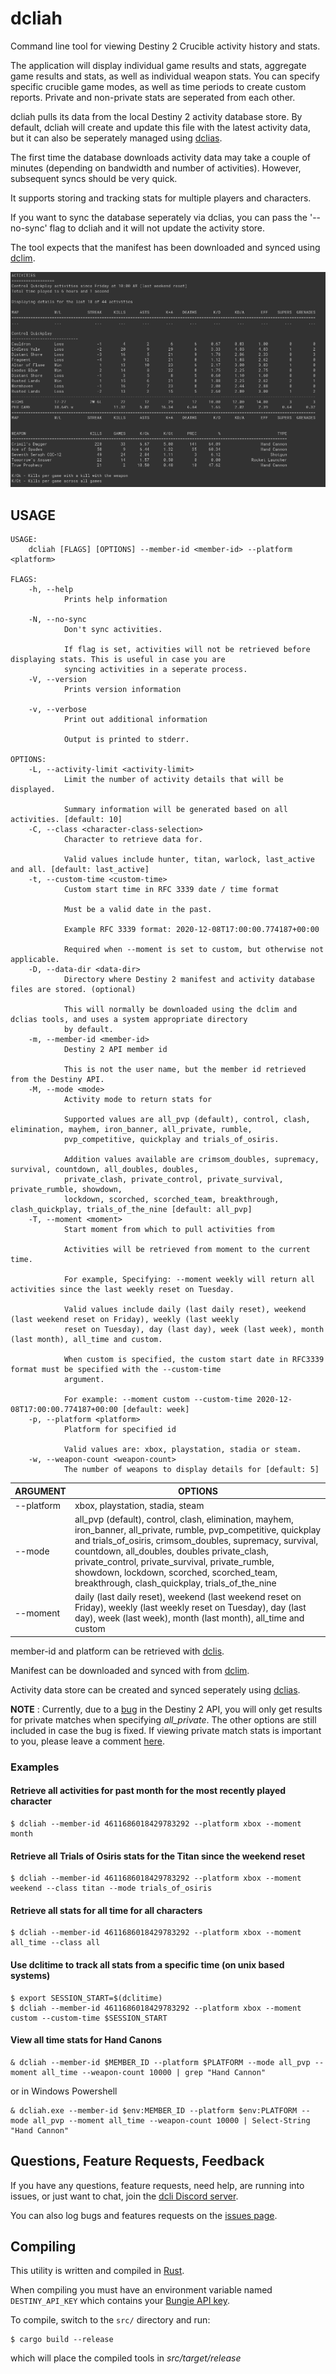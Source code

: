 # dcliah

Command line tool for viewing Destiny 2 Crucible activity history and stats.

The application will display individual game results and stats, aggregate game results and stats, as well as individual weapon stats. You can specify specific crucible game modes, as well as time periods to create custom reports. Private and non-private stats are seperated from each other.

dcliah pulls its data from the local Destiny 2 activity database store. By default, dcliah will create and update this file with the latest activity data, but it can also be seperately managed using [dclias](https://github.com/mikechambers/dcli/tree/main/src/dclias).

The first time the database downloads activity data may take a couple of minutes (depending on bandwidth and number of activities). However, subsequent syncs should be very quick.

It supports storing and tracking stats for multiple players and characters.

If you want to sync the database seperately via dclias, you can pass the '--no-sync' flag to dcliah and it will not update the activity store.

The tool expects that the manifest has been downloaded and synced using [dclim](https://github.com/mikechambers/dcli/tree/main/src/dclim).

[![Image of dcliah](../../images/dcliah_sm.png)](../../images/dcliah.png)

## USAGE
```
USAGE:
    dcliah [FLAGS] [OPTIONS] --member-id <member-id> --platform <platform>

FLAGS:
    -h, --help       
            Prints help information

    -N, --no-sync    
            Don't sync activities.
            
            If flag is set, activities will not be retrieved before displaying stats. This is useful in case you are
            syncing activities in a seperate process.
    -V, --version    
            Prints version information

    -v, --verbose    
            Print out additional information
            
            Output is printed to stderr.

OPTIONS:
    -L, --activity-limit <activity-limit>      
            Limit the number of activity details that will be displayed.
            
            Summary information will be generated based on all activities. [default: 10]
    -C, --class <character-class-selection>    
            Character to retrieve data for.
            
            Valid values include hunter, titan, warlock, last_active and all. [default: last_active]
    -t, --custom-time <custom-time>            
            Custom start time in RFC 3339 date / time format
            
            Must be a valid date in the past.
            
            Example RFC 3339 format: 2020-12-08T17:00:00.774187+00:00
            
            Required when --moment is set to custom, but otherwise not applicable.
    -D, --data-dir <data-dir>                  
            Directory where Destiny 2 manifest and activity database files are stored. (optional)
            
            This will normally be downloaded using the dclim and dclias tools, and uses a system appropriate directory
            by default.
    -m, --member-id <member-id>                
            Destiny 2 API member id
            
            This is not the user name, but the member id retrieved from the Destiny API.
    -M, --mode <mode>                          
            Activity mode to return stats for
            
            Supported values are all_pvp (default), control, clash, elimination, mayhem, iron_banner, all_private, rumble,
            pvp_competitive, quickplay and trials_of_osiris.
            
            Addition values available are crimsom_doubles, supremacy, survival, countdown, all_doubles, doubles,
            private_clash, private_control, private_survival, private_rumble, showdown,
            lockdown, scorched, scorched_team, breakthrough, clash_quickplay, trials_of_the_nine [default: all_pvp]
    -T, --moment <moment>                      
            Start moment from which to pull activities from
            
            Activities will be retrieved from moment to the current time.
            
            For example, Specifying: --moment weekly will return all activities since the last weekly reset on Tuesday.
            
            Valid values include daily (last daily reset), weekend (last weekend reset on Friday), weekly (last weekly
            reset on Tuesday), day (last day), week (last week), month (last month), all_time and custom.
            
            When custom is specified, the custom start date in RFC3339 format must be specified with the --custom-time
            argument.
            
            For example: --moment custom --custom-time 2020-12-08T17:00:00.774187+00:00 [default: week]
    -p, --platform <platform>                  
            Platform for specified id
            
            Valid values are: xbox, playstation, stadia or steam.
    -w, --weapon-count <weapon-count>          
            The number of weapons to display details for [default: 5]
```


| ARGUMENT | OPTIONS |
|---|---|
| --platform | xbox, playstation, stadia, steam |
| --mode | all_pvp (default), control, clash, elimination, mayhem, iron_banner, all_private, rumble, pvp_competitive, quickplay and trials_of_osiris, crimsom_doubles, supremacy, survival, countdown, all_doubles, doubles private_clash, private_control, private_survival, private_rumble, showdown, lockdown, scorched, scorched_team, breakthrough, clash_quickplay, trials_of_the_nine |
| --moment | daily (last daily reset), weekend (last weekend reset on Friday), weekly (last weekly reset on Tuesday), day (last day), week (last week), month (last month), all_time and custom |

member-id and platform can be retrieved with [dclis](https://github.com/mikechambers/dcli/tree/main/src/dclis).   
   
Manifest can be downloaded and synced with from [dclim](https://github.com/mikechambers/dcli/tree/main/src/dclim).

Activity data store can be created and synced seperately using [dclias](https://github.com/mikechambers/dcli/tree/main/src/dclias).

**NOTE** : Currently, due to a [bug](https://github.com/Bungie-net/api/issues/1386) in the Destiny 2 API, you will only get results for private matches when specifying *all_private*. The other options are still included in case the bug is fixed. If viewing private match stats is important to you, please leave a comment [here](https://github.com/mikechambers/dcli/issues/10).

### Examples

#### Retrieve all activities for past month for the most recently played character

```
$ dcliah --member-id 4611686018429783292 --platform xbox --moment month
```

#### Retrieve all Trials of Osiris stats for the Titan since the weekend reset

```
$ dcliah --member-id 4611686018429783292 --platform xbox --moment weekend --class titan --mode trials_of_osiris
```

#### Retrieve all stats for all time for all characters

```
$ dcliah --member-id 4611686018429783292 --platform xbox --moment all_time --class all
```

#### Use dclitime to track all stats from a specific time (on unix based systems)

```
$ export SESSION_START=$(dclitime)
$ dcliah --member-id 4611686018429783292 --platform xbox --moment custom --custom-time $SESSION_START
```

#### View all time stats for Hand Canons
```
& dcliah --member-id $MEMBER_ID --platform $PLATFORM --mode all_pvp --moment all_time --weapon-count 10000 | grep "Hand Cannon"
```

or in Windows Powershell

```
& dcliah.exe --member-id $env:MEMBER_ID --platform $env:PLATFORM --mode all_pvp --moment all_time --weapon-count 10000 | Select-String "Hand Cannon"
```

## Questions, Feature Requests, Feedback

If you have any questions, feature requests, need help, are running into issues, or just want to chat, join the [dcli Discord server](https://discord.gg/2Y8bV2Mq3p).

You can also log bugs and features requests on the [issues page](https://github.com/mikechambers/dcli/issues).


## Compiling

This utility is written and compiled in [Rust](https://www.rust-lang.org/).

When compiling you must have an environment variable named `DESTINY_API_KEY` which contains your [Bungie API key](https://www.bungie.net/en/Application).

To compile, switch to the `src/` directory and run:

```
$ cargo build --release
```

which will place the compiled tools in *src/target/release*
